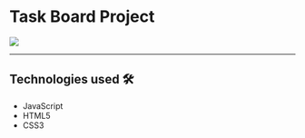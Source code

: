 # Task Board Project

<img src="https://im7.ezgif.com/tmp/ezgif-7-0fd0ddcc80d5.gif">

---

## Technologies used 🛠️
* JavaScript
* HTML5
* CSS3
